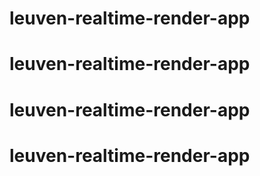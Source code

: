 # leuven-realtime-render-app
# leuven-realtime-render-app
# leuven-realtime-render-app
# leuven-realtime-render-app

